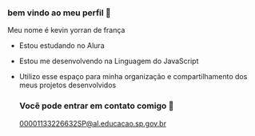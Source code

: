 ### bem vindo ao meu perfil 🥇

Meu nome é kevin yorran de frança

- Estou estudando no Alura
- Estou me desenvolvendo na Linguagem do JavaScript
- Utilizo esse espaço para minha organização e compartilhamento dos meus projetos desenvolvidos

  ### Vocẽ pode entrar em contato comigo 📧
  
  00001133226632SP@al.educacao.sp.gov.br
